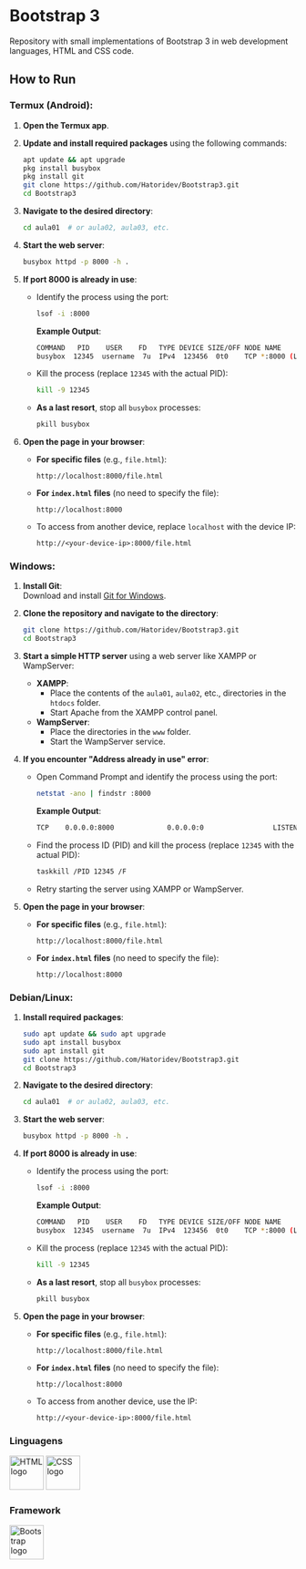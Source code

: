 # Bootstrap 3  

Repository with small implementations of Bootstrap 3 in web development languages, HTML and CSS code.  

## How to Run  

### Termux (Android):  
1. **Open the Termux app**.  
2. **Update and install required packages** using the following commands:  
   ```bash  
   apt update && apt upgrade  
   pkg install busybox  
   pkg install git  
   git clone https://github.com/Hatoridev/Bootstrap3.git  
   cd Bootstrap3  
   ```  

3. **Navigate to the desired directory**:  
   ```bash  
   cd aula01  # or aula02, aula03, etc.  
   ```  

4. **Start the web server**:  
   ```bash  
   busybox httpd -p 8000 -h .  
   ```  

5. **If port 8000 is already in use**:  
   - Identify the process using the port:  
     ```bash  
     lsof -i :8000  
     ```  
     **Example Output**:  
     ```bash  
     COMMAND   PID    USER    FD   TYPE DEVICE SIZE/OFF NODE NAME  
     busybox  12345  username  7u  IPv4  123456  0t0    TCP *:8000 (LISTEN)  
     ```  
   - Kill the process (replace `12345` with the actual PID):  
     ```bash  
     kill -9 12345  
     ```  
   - **As a last resort**, stop all `busybox` processes:  
     ```bash  
     pkill busybox  
     ```  

6. **Open the page in your browser**:  
   - **For specific files** (e.g., `file.html`):  
     ```
     http://localhost:8000/file.html
     ```  
   - **For `index.html` files** (no need to specify the file):  
     ```
     http://localhost:8000
     ```  
   - To access from another device, replace `localhost` with the device IP:  
     ```
     http://<your-device-ip>:8000/file.html
     ```  


### Windows:  
1. **Install Git**:  
   Download and install [Git for Windows](https://gitforwindows.org/).  

2. **Clone the repository and navigate to the directory**:  
   ```bash  
   git clone https://github.com/Hatoridev/Bootstrap3.git  
   cd Bootstrap3  
   ```  

3. **Start a simple HTTP server** using a web server like XAMPP or WampServer:  
   - **XAMPP**:  
     - Place the contents of the `aula01`, `aula02`, etc., directories in the `htdocs` folder.  
     - Start Apache from the XAMPP control panel.  
   - **WampServer**:  
     - Place the directories in the `www` folder.  
     - Start the WampServer service.  

4. **If you encounter "Address already in use" error**:  
   - Open Command Prompt and identify the process using the port:  
     ```bash  
     netstat -ano | findstr :8000  
     ```  
     **Example Output**:  
     ```bash  
     TCP    0.0.0.0:8000             0.0.0.0:0                 LISTENING       12345  
     ```  
   - Find the process ID (PID) and kill the process (replace `12345` with the actual PID):  
     ```bash  
     taskkill /PID 12345 /F  
     ```  
   - Retry starting the server using XAMPP or WampServer.  

5. **Open the page in your browser**:  
   - **For specific files** (e.g., `file.html`):  
     ```
     http://localhost:8000/file.html
     ```  
   - **For `index.html` files** (no need to specify the file):  
     ```
     http://localhost:8000
     ```  


### Debian/Linux:  
1. **Install required packages**:  
   ```bash  
   sudo apt update && sudo apt upgrade  
   sudo apt install busybox  
   sudo apt install git  
   git clone https://github.com/Hatoridev/Bootstrap3.git  
   cd Bootstrap3  
   ```  

2. **Navigate to the desired directory**:  
   ```bash  
   cd aula01  # or aula02, aula03, etc.  
   ```  

3. **Start the web server**:  
   ```bash  
   busybox httpd -p 8000 -h .  
   ```  

4. **If port 8000 is already in use**:  
   - Identify the process using the port:  
     ```bash  
     lsof -i :8000  
     ```  
     **Example Output**:  
     ```bash  
     COMMAND   PID    USER    FD   TYPE DEVICE SIZE/OFF NODE NAME  
     busybox  12345  username  7u  IPv4  123456  0t0    TCP *:8000 (LISTEN)  
     ```  
   - Kill the process (replace `12345` with the actual PID):  
     ```bash  
     kill -9 12345  
     ```  
   - **As a last resort**, stop all `busybox` processes:  
     ```bash  
     pkill busybox  
     ```  

5. **Open the page in your browser**:  
   - **For specific files** (e.g., `file.html`):  
     ```
     http://localhost:8000/file.html
     ```  
   - **For `index.html` files** (no need to specify the file):  
     ```
     http://localhost:8000
     ```  
   - To access from another device, use the IP:  
     ```
     http://<your-device-ip>:8000/file.html
     ```  


### Linguagens  

<div align="left">  
  <img src="https://cdn.jsdelivr.net/gh/devicons/devicon/icons/html5/html5-original.svg" height="60" alt="HTML logo" />  
  <img src="https://cdn.jsdelivr.net/gh/devicons/devicon/icons/css3/css3-original.svg" height="60" alt="CSS logo" />  
</div>  


### Framework  

<div align="left">  
  <img src="https://cdn.jsdelivr.net/gh/devicons/devicon/icons/bootstrap/bootstrap-original.svg" height="60" alt="Bootstrap logo" />  
</div>  
